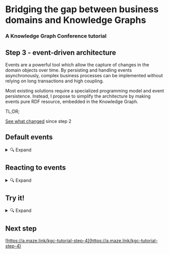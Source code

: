 # Bridging the gap between business domains and Knowledge Graphs
### A Knowledge Graph Conference tutorial

## Step 3 - event-driven architecture

Events are a powerful tool which allow the capture of changes in the domain objects over time. By persisting and handling
events asynchronously, complex business processes can be implemented without relying on long transactions and high coupling.

Most existing solutions require a specialized programming model and event persistence. Instead, I propose to simplify the 
architecture by making events pure RDF resource, embedded in the Knowledge Graph.

TL;DR;

[See what changed](https://github.com/hypermedia-app/kgc-hypermedia-app-tutorial/compare/step-2...step-3) since step 2

## Default events

<details><summary>🔍 Expand</summary>

Creta comes with built-in support for creating and consuming events. Events are represented using [Activity Streams vocabulary][as].
The default handlers emit `as:Create` and `as:Update` as result of successful PUT and POST requests.

This [example query](https://trifid.creta-todos.lndo.site/sparql/#query=PREFIX+as%3A+%3Chttps%3A%2F%2Fwww.w3.org%2Fns%2Factivitystreams%23%3E%0A%0Aconstruct+WHERE+%7B%0A++%3Fevent+a+as%3AActivity%2C+%3Ftype+%3B%0A+++++++++as%3Aobject+%3Chttps%3A%2F%2Fcreta-todos.lndo.site%2Ftodos%2Fitem%2FRide%2520Corbet%2527s%2520couloir%3E+%3B%0A+++++++++as%3AattributedTo+%3FattributedTo+%3B+%0A++++%09+as%3Acontext+%3Fcontext+%3B%0A+++++++++as%3Aactor+%3Factor+%3B%0A+++++++++as%3Apublished+%3Fpublished+%3B%0A+++++++++as%3Asummary+%3Fsummary+%3B%0A%7D%0A&contentTypeConstruct=text%2Fturtle&contentTypeSelect=application%2Fsparql-results%2Bjson&endpoint=https%3A%2F%2Ftrifid.creta-todos.lndo.site%2Fquery&requestMethod=POST&tabTitle=Query&headers=%7B%7D&outputFormat=rawResponse) will find the event representing
the earlier creation of "Ride Corbet's couloir" TO-DO item.

[as]: https://www.w3.org/TR/activitystreams-core/

</details>

## Reacting to events

<details><summary>🔍 Expand</summary>

The natural way to take advantage of events is to implement declarative handlers. Again, and unsurprisingly, they are simply
RDF resources which connect the kind of event to watch for with a piece of code which implements the additional action to
take.

For the sake of the simplest possible example, [this event handler](apps/todos/resources/_eventHandler/todoItem/updateList.ttl)
will react to TO-DO items being created. Its [implementation](packages/domain/todo-list.ts#L51-L78) updates the
containing list and in turn creates a new event accordingly.

</details>

## Try it!

<details><summary>🔍 Expand</summary>

Ensure local database is populated with new resources:

```
yarn bootstrap
```

Create another TO-DO:

```
curl -X POST \
     https://creta-todos.lndo.site/todos/list/bucket-list \
     -u tomasz:super-secret \
     -H content-type:text/turtle \
     --data '
     PREFIX schema: <http://schema.org/>
     
     <> schema:name "Trek Patagonia" .
     '
```

</details>

## Next step

[https://a.maze.link/kgc-tutorial-step-4](https://a.maze.link/kgc-tutorial-step-4)
